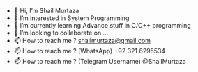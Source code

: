 - 👋 Hi, I’m Shail Murtaza
- 👀 I’m interested in System Programming
- 🌱 I’m currently learning Advance stuff in C/C++ programming
- 💞️ I’m looking to collaborate on ...
- 📫 How to reach me ? shailmurtaza@gmail.com
- 📫 How to reach me ? (WhatsApp) +92 321 6295534
- 📫 How to reach me ? (Telegram Username) @ShailMurtaza

<!-- - 👀 I’m interested in Ethical hacking and networking -->
<!---
ShailMurtaza/ShailMurtaza is a ✨ special ✨ repository because its `README.md` (this file) appears on your GitHub profile.
You can click the Preview link to take a look at your changes.
--->
